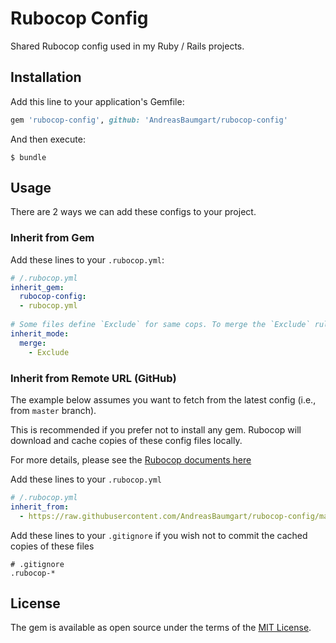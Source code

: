 # Rubocop Config

Shared Rubocop config used in my Ruby / Rails projects.

## Installation

Add this line to your application's Gemfile:

```ruby
gem 'rubocop-config', github: 'AndreasBaumgart/rubocop-config'
```

And then execute:

    $ bundle

## Usage

There are 2 ways we can add these configs to your project.

### Inherit from Gem

Add these lines to your `.rubocop.yml`:

```yml
# /.rubocop.yml
inherit_gem:
  rubocop-config:
  - rubocop.yml
  
# Some files define `Exclude` for same cops. To merge the `Exclude` rules, add:
inherit_mode:
  merge:
    - Exclude
```

### Inherit from Remote URL (GitHub)

The example below assumes you want to fetch from the latest config (i.e., from `master` branch).

This is recommended if you prefer not to install any gem. Rubocop will download and cache copies of these config files locally.


For more details, please see the [Rubocop documents here](https://rubocop.readthedocs.io/en/latest/configuration/#inheriting-configuration-from-a-remote-url) 

Add these lines to your `.rubocop.yml`

```yml
# /.rubocop.yml
inherit_from:
  - https://raw.githubusercontent.com/AndreasBaumgart/rubocop-config/master/rubocop.yml
```

Add these lines to your `.gitignore` if you wish not to commit the cached copies of these files

```
# .gitignore
.rubocop-*
```

## License

The gem is available as open source under the terms of the [MIT License](https://opensource.org/licenses/MIT).
